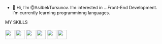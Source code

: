 - 👋 Hi, I’m @AsilbekTursunov. I’m interested in ...Front-End Development. I’m currently learning programminng languages.

 MY SKILLS
 <br>
 <br>
<img src="https://upload.wikimedia.org/wikipedia/commons/thumb/8/82/Devicon-html5-plain.svg/1200px-Devicon-html5-plain.svg.png" width="30px">
<img src="https://gas-kvas.com/uploads/posts/2023-02/1675463198_gas-kvas-com-p-fonovii-risunok-v-css3-3.png" width="30px">
<img src="https://tinypic.host/images/2023/12/12/js.png" width="30px">
<img src="https://www.pinclipart.com/picdir/big/147-1475273_hot-to-reset-reinitialise-a-git-repository-git.png" width="30px">
<img src="https://www.pngplay.com/wp-content/uploads/12/GitHub-PNG-HD-Quality.png" width="30px">
<img src="https://image.pngaaa.com/927/94927-middle.png" width="30px">

<!---
AsilbekTursunov/AsilbekTursunov is a ✨ special ✨ repository because its `README.md` (this file) appears on your GitHub profile.
You can click the Preview link to take a look at your changes.
--->
